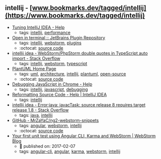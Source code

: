 intellij - [www.bookmarks.dev/tagged/intellij](https://www.bookmarks.dev/tagged/intellij)
---
* [Tuning IntelliJ IDEA - Help](https://www.jetbrains.com/help/idea/tuning-the-ide.html)
    * tags: [intellij](../tagged/intellij.md), [performance](../tagged/performance.md)
* [Open in terminal :: JetBrains Plugin Repository](https://plugins.jetbrains.com/plugin/7817-open-in-terminal)
    * tags: [intellij](../tagged/intellij.md), [webstorm](../tagged/webstorm.md), [plugins](../tagged/plugins.md)
    * :octocat: [source code](https://github.com/luktom/OpenInTerminal)
* [intellij idea - WebStorm/PhpStorm double quotes in TypeScript auto import - Stack Overflow](https://stackoverflow.com/questions/39779272/webstorm-phpstorm-double-quotes-in-typescript-auto-import)
    * tags: [intellij](../tagged/intellij.md), [webstorm](../tagged/webstorm.md), [typescript](../tagged/typescript.md)
* [PlantUML Home Page](http://plantuml.com/)
    * tags: [uml](../tagged/uml.md), [architecture](../tagged/architecture.md), [intellij](../tagged/intellij.md), [plantuml](../tagged/plantuml.md), [open-source](../tagged/open-source.md)
    * :octocat: [source code](https://github.com/plantuml/plantuml)
* [Debugging JavaScript in Chrome - Help](https://www.jetbrains.com/help/idea/debugging-javascript-in-chrome.html)
    * tags: [intellij](../tagged/intellij.md), [javascript](../tagged/javascript.md), [debugging](../tagged/debugging.md)
* [Reformatting Source Code - Help | IntelliJ IDEA](https://www.jetbrains.com/help/idea/reformatting-source-code.html)
    * tags: [intellij](../tagged/intellij.md)
* [intellij idea - Error:java: javacTask: source release 8 requires target release 1.8 - Stack Overflow](http://stackoverflow.com/questions/29888592/errorjava-javactask-source-release-8-requires-target-release-1-8)
    * tags: [java](../tagged/java.md), [intellij](../tagged/intellij.md)
* [GitHub - MrZaYaC/ng2-webstorm-snippets](https://github.com/MrZaYaC/ng2-webstorm-snippets)
    * tags: [angular](../tagged/angular.md), [webstorm](../tagged/webstorm.md), [intellij](../tagged/intellij.md)
    * :octocat: [source code](https://github.com/MrZaYaC/ng2-webstorm-snippets)
* [Your first unit test using Angular CLI, Karma and WebStorm | WebStorm Blog](https://blog.jetbrains.com/webstorm/2017/02/your-first-unit-test-using-angular-cli-karma-and-webstorm/)
    * :calendar: published on: 2017-02-07
    * tags: [angular-cli](../tagged/angular-cli.md), [angular](../tagged/angular.md), [karma](../tagged/karma.md), [webstorm](../tagged/webstorm.md), [intellij](../tagged/intellij.md)
